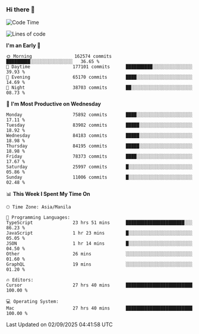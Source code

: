 ### Hi there 👋

<!--START_SECTION:waka-->
![Code Time](http://img.shields.io/badge/Code%20Time-6%2C245%20hrs%2031%20mins-blue)

![Lines of code](https://img.shields.io/badge/From%20Hello%20World%20I%27ve%20Written-148.6%20million%20lines%20of%20code-blue)

**I'm an Early 🐤** 

```text
🌞 Morning                162574 commits      █████████░░░░░░░░░░░░░░░░   36.65 % 
🌆 Daytime                177101 commits      ██████████░░░░░░░░░░░░░░░   39.93 % 
🌃 Evening                65170 commits       ████░░░░░░░░░░░░░░░░░░░░░   14.69 % 
🌙 Night                  38703 commits       ██░░░░░░░░░░░░░░░░░░░░░░░   08.73 % 
```
📅 **I'm Most Productive on Wednesday** 

```text
Monday                   75892 commits       ████░░░░░░░░░░░░░░░░░░░░░   17.11 % 
Tuesday                  83902 commits       █████░░░░░░░░░░░░░░░░░░░░   18.92 % 
Wednesday                84183 commits       █████░░░░░░░░░░░░░░░░░░░░   18.98 % 
Thursday                 84195 commits       █████░░░░░░░░░░░░░░░░░░░░   18.98 % 
Friday                   78373 commits       ████░░░░░░░░░░░░░░░░░░░░░   17.67 % 
Saturday                 25997 commits       █░░░░░░░░░░░░░░░░░░░░░░░░   05.86 % 
Sunday                   11006 commits       █░░░░░░░░░░░░░░░░░░░░░░░░   02.48 % 
```


📊 **This Week I Spent My Time On** 

```text
🕑︎ Time Zone: Asia/Manila

💬 Programming Languages: 
TypeScript               23 hrs 51 mins      ██████████████████████░░░   86.23 % 
JavaScript               1 hr 23 mins        █░░░░░░░░░░░░░░░░░░░░░░░░   05.05 % 
JSON                     1 hr 14 mins        █░░░░░░░░░░░░░░░░░░░░░░░░   04.50 % 
Other                    26 mins             ░░░░░░░░░░░░░░░░░░░░░░░░░   01.60 % 
GraphQL                  19 mins             ░░░░░░░░░░░░░░░░░░░░░░░░░   01.20 % 

🔥 Editors: 
Cursor                   27 hrs 40 mins      █████████████████████████   100.00 % 

💻 Operating System: 
Mac                      27 hrs 40 mins      █████████████████████████   100.00 % 
```


 Last Updated on 02/09/2025 04:41:58 UTC
<!--END_SECTION:waka-->


<!--
**rad182/rad182** is a ✨ _special_ ✨ repository because its `README.md` (this file) appears on your GitHub profile.

Here are some ideas to get you started:

- 🔭 I’m currently working on ...
- 🌱 I’m currently learning ...
- 👯 I’m looking to collaborate on ...
- 🤔 I’m looking for help with ...
- 💬 Ask me about ...
- 📫 How to reach me: ...
- 😄 Pronouns: ...
- ⚡ Fun fact: ...
-->
